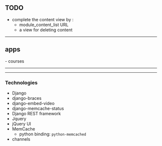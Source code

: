<h2>TODO</h2>

- complete the content view by :
  - module_content_list URL
  - a view for deleting content

<hr>

<h2>apps</h2>
- courses
<p></p>
<hr>



---
### Technologies
- Django
- django-braces
- django-embed-video
- django-memcache-status
- Django REST framework 
- Jquery
- jQuery UI
- MemCache
  - python binding: 
      `python-memcached`
- channels    
